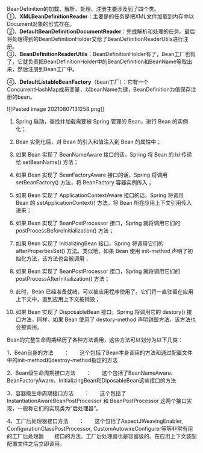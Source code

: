 BeanDefinition的加载、解析、处理、注册主要涉及到了四个类。  
①、**XMLBeanDefinitionReader**：主要是的任务是把XML文件加载到内存中以Document对象的形式存在。  
②、**DefaultBeanDefinitionDocumentReader**：完成解析和处理的任务。最后将处理得到的BeanDefinitionHolder交给了BeanDefinitionReaderUtils进行注册。  
③、**BeanDefinitionReaderUtils**：BeanDefinitionHolder有了，Bean工厂也有了，它就负责把BeanDefinitionHolder中的BeanDefinition和BeanName等取出来，然后注册到Bean工厂中。

④、**DefaultListableBeanFactory**（bean工厂）：它有一个ConcurrentHashMap成员变量，以beanName为键，BeanDefinition为值保存注册的bean。


![[Pasted image 20210807131258.png]]


1.  Spring 启动，查找并加载需要被 Spring 管理的 Bean，进行 Bean 的实例化；
    
2.  Bean 实例化后，对 Bean 的引入和值注入到 Bean 的属性中；
    
3.  如果 Bean 实现了 BeanNameAware 接口的话，Spring 将 Bean 的 Id 传递给 setBeanName() 方法；
    
4.  如果 Bean 实现了 BeanFactoryAware 接口的话，Spring 将调用 setBeanFactory() 方法，将 BeanFactory 容器实例传入；
    
5.  如果 Bean 实现了 ApplicationContextAware 接口的话，Spring 将调用 Bean 的 setApplicationContext() 方法，将 Bean 所在应用上下文引用传入进来；
    
6.  如果 Bean 实现了 BeanPostProcessor 接口，Spring 就将调用它们的 postProcessBeforeInitialization() 方法；
    
7.  如果 Bean 实现了 InitializingBean 接口，Spring 将调用它们的 afterPropertiesSet() 方法。类似地，如果 Bean 使用 init-method 声明了初始化方法，该方法也会被调用；
    
8.  如果 Bean 实现了 BeanPostProcessor 接口，Spring 就将调用它们的 postProcessAfterInitialization() 方法；
    
9.  此时，Bean 已经准备就绪，可以被应用程序使用了。它们将一直驻留在应用上下文中，直到应用上下文被销毁；
    
10.  如果 Bean 实现了 DisposableBean 接口，Spring 将调用它的 destory() 接口方法，同样，如果 Bean 使用了 destory-method 声明销毁方法，该方法也会被调用。

Bean的完整生命周期经历了各种方法调用，这些方法可以划分为以下几类：

1、Bean自身的方法　　：　　这个包括了Bean本身调用的方法和通过配置文件中<bean>的init-method和destroy-method指定的方法

2、Bean级生命周期接口方法　　：　　这个包括了BeanNameAware、BeanFactoryAware、InitializingBean和DiposableBean这些接口的方法

3、容器级生命周期接口方法　　：　　这个包括了InstantiationAwareBeanPostProcessor 和 BeanPostProcessor 这两个接口实现，一般称它们的实现类为“后处理器”。

4、工厂后处理器接口方法　　：　　这个包括了AspectJWeavingEnabler, ConfigurationClassPostProcessor, CustomAutowireConfigurer等等非常有用的工厂后处理器　　接口的方法。工厂后处理器也是容器级的。在应用上下文装配配置文件之后立即调用。